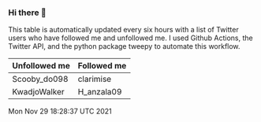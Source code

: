 ### Hi there 👋

This table is automatically updated every six hours with a list of Twitter users who have followed me and unfollowed me. I used Github Actions, the Twitter API, and the python package tweepy to automate this workflow.

| Unfollowed me |  Followed me |
| --- | --- |
|Scooby_do098|clarimise|
|KwadjoWalker|H_anzala09|
Mon Nov 29 18:28:37 UTC 2021

